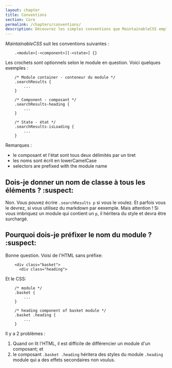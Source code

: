 ```yaml
---
layout: chapter
title: Conventions
section: Core
permalink: /chapters/conventions/
description: Découvrez les simples conventions que MaintainableCSS emploie pour écrire des modules (modules), des composants (components) et des états (states)
---
```


*MaintainableCSS* suit les conventions suivantes :

```
	.<module>[-<component>][-<state>] {}
```

Les crochets sont optionnels selon le module en question. Voici quelques exemples :

```
	/* Module container - conteneur du module */
	.searchResults {
		...
	}

	/* Component - composant */
	.searchResults-heading {
		...
	}

	/* State - état */
	.searchResults-isLoading {
		...
	}
```

Remarques :

- le composant et l'état sont tous deux délimités par un tiret
- les noms sont écrit en lowerCamelCase
- selectors are prefixed with the module name

## Dois-je donner un nom de classe à tous les éléments ? :suspect:

Non. Vous pouvez écrire `.searchResults p` si vous le voulez. Et parfois vous le devrez, si vous utilisez du markdown par eexemple. Mais attention ! Si vous imbriquez un module qui contient un `p`, il héritera du style et devra être surchargé.

## Pourquoi dois-je préfixer le nom du module ? :suspect:

Bonne question. Voisi de l'HTML sans préfixe:

```
	<div class="basket">
	  <div class="heading">
```

Et le CSS:
```
	/* module */
	.basket {
		...
	}

	/* heading component of basket module */
	.basket .heading {
		...
	}
```

Il y a 2 problèmes :

1. Quand on lit l'HTML, il est difficile de différencier un module d'un composant; et
2. le composant `.basket .heading` héritera des styles du module `.heading` module qui a des effets secondaires non voulus.
